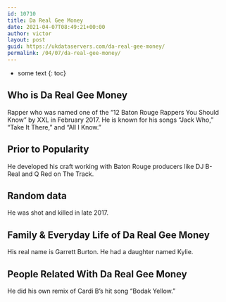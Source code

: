```yaml
---
id: 10710
title: Da Real Gee Money
date: 2021-04-07T08:49:21+00:00
author: victor
layout: post
guid: https://ukdataservers.com/da-real-gee-money/
permalink: /04/07/da-real-gee-money/
---
```


* some text
{: toc}


## Who is Da Real Gee Money



Rapper who was named one of the &#8220;12 Baton Rouge Rappers You Should Know&#8221; by XXL in February 2017. He is known for his songs &#8220;Jack Who,&#8221; &#8220;Take It There,&#8221; and &#8220;All I Know.&#8221;

                
                
                
## Prior to Popularity



He developed his craft working with Baton Rouge producers like DJ B-Real and Q Red on The Track.

                
                
                
## Random data



He was shot and killed in late 2017. 

                
                
                
## Family & Everyday Life of Da Real Gee Money



His real name is Garrett Burton. He had a daughter named Kylie. 

                
                
                
## People Related With Da Real Gee Money



He did his own remix of Cardi B&#8217;s hit song &#8220;Bodak Yellow.&#8221;

                
              
            
          
          
          
